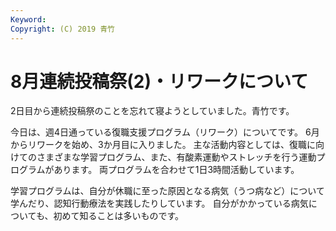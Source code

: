 ```yaml
---
Keyword: 
Copyright: (C) 2019 青竹
---
```


# 8月連続投稿祭(2)・リワークについて

2日目から連続投稿祭のことを忘れて寝ようとしていました。青竹です。

今日は、週4日通っている復職支援プログラム（リワーク）についてです。
6月からリワークを始め、3か月目に入りました。
主な活動内容としては、復職に向けてのさまざまな学習プログラム、また、有酸素運動やストレッチを行う運動プログラムがあります。
両プログラムを合わせて1日3時間活動しています。

学習プログラムは、自分が休職に至った原因となる病気（うつ病など）について学んだり、認知行動療法を実践したりしています。
自分がかかっている病気についても、初めて知ることは多いものです。

